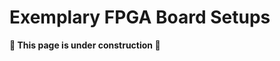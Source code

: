 # Exemplary FPGA Board Setups

**:construction: This page is under construction :construction:**

<!--
This folder provides exemplary NEORV32 SoC setups for specific FPGA boards. You can use one of the setups to directly get started
or you can modify the  .. to build your own setup.
Project maintainers may make pull requests against this repository to add or link their setups.


| Setup | Board | FPGA  | Author |
|:-----:|:------|:------|:------:|
| :file_folder: [`arty-a7-35-test-setup`](https://github.com/stnolting/neorv32/boards/arty-a7-35-test-setup) | [Digilent Arty A7-35](https://reference.digilentinc.com/reference/programmable-logic/arty-a7/start) | Xilinx `XC7A35TICSG324-1L` | stnolting |
-->

<!--
## Adding Your Project Setup

Please respect the following guide lines if you'd like to add (or link) your setup to the list.

* check out the project's [code of conduct](https://github.com/stnolting/neorv32/tree/master/CODE_OF_CONDUCT.md)
* add a link if the board you are using provides online documentation (and/or can be purchased somewhere)
* use the :file_folder: emoji (`:file_folder:`) if the setup is located *in this* folder; use the :earth_africa: emoji (`:earth_africa:`) if it is a link to your local project
* please add a `README` to give some brief information about the setup and a `.gitignore` to keep things clean; take a look at [`arty-a7-35-test-setup`](https://github.com/stnolting/neorv32/boards/arty-a7-35-test-setup) to get some ideas what a project setup might look like
  * for example, add the according [NEORV32 Version](https://github.com/stnolting/neorv32/blob/master/CHANGELOG.md) or [release](https://github.com/stnolting/neorv32/releases) you were using to build the setup
* if you like, start a new ":raised_hands: show & tell" [discussion](https://github.com/stnolting/neorv32/discussions) to show off what you have made
-->
